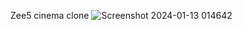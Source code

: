 Zee5 cinema clone
![Screenshot 2024-01-13 014642](https://github.com/azadraza007/zee5Cinema/assets/136258093/50beea7b-dca3-4356-ae49-0ec502ed097c)
